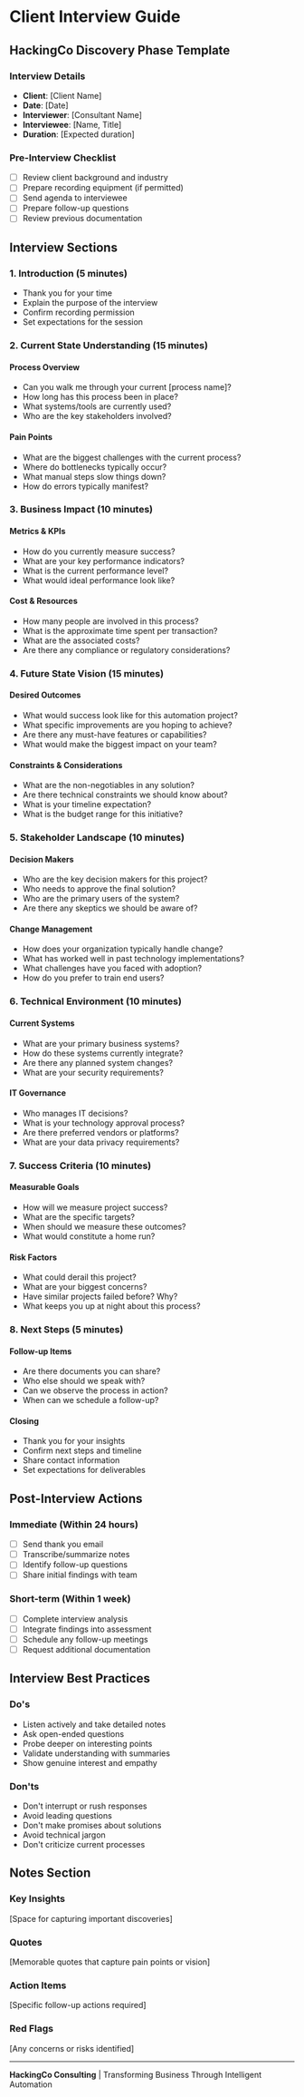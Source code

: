 # Client Interview Guide

## HackingCo Discovery Phase Template

### Interview Details
- **Client**: [Client Name]
- **Date**: [Date]
- **Interviewer**: [Consultant Name]
- **Interviewee**: [Name, Title]
- **Duration**: [Expected duration]

### Pre-Interview Checklist
- [ ] Review client background and industry
- [ ] Prepare recording equipment (if permitted)
- [ ] Send agenda to interviewee
- [ ] Prepare follow-up questions
- [ ] Review previous documentation

## Interview Sections

### 1. Introduction (5 minutes)
- Thank you for your time
- Explain the purpose of the interview
- Confirm recording permission
- Set expectations for the session

### 2. Current State Understanding (15 minutes)

#### Process Overview
- Can you walk me through your current [process name]?
- How long has this process been in place?
- What systems/tools are currently used?
- Who are the key stakeholders involved?

#### Pain Points
- What are the biggest challenges with the current process?
- Where do bottlenecks typically occur?
- What manual steps slow things down?
- How do errors typically manifest?

### 3. Business Impact (10 minutes)

#### Metrics & KPIs
- How do you currently measure success?
- What are your key performance indicators?
- What is the current performance level?
- What would ideal performance look like?

#### Cost & Resources
- How many people are involved in this process?
- What is the approximate time spent per transaction?
- What are the associated costs?
- Are there any compliance or regulatory considerations?

### 4. Future State Vision (15 minutes)

#### Desired Outcomes
- What would success look like for this automation project?
- What specific improvements are you hoping to achieve?
- Are there any must-have features or capabilities?
- What would make the biggest impact on your team?

#### Constraints & Considerations
- What are the non-negotiables in any solution?
- Are there technical constraints we should know about?
- What is your timeline expectation?
- What is the budget range for this initiative?

### 5. Stakeholder Landscape (10 minutes)

#### Decision Makers
- Who are the key decision makers for this project?
- Who needs to approve the final solution?
- Who are the primary users of the system?
- Are there any skeptics we should be aware of?

#### Change Management
- How does your organization typically handle change?
- What has worked well in past technology implementations?
- What challenges have you faced with adoption?
- How do you prefer to train end users?

### 6. Technical Environment (10 minutes)

#### Current Systems
- What are your primary business systems?
- How do these systems currently integrate?
- Are there any planned system changes?
- What are your security requirements?

#### IT Governance
- Who manages IT decisions?
- What is your technology approval process?
- Are there preferred vendors or platforms?
- What are your data privacy requirements?

### 7. Success Criteria (10 minutes)

#### Measurable Goals
- How will we measure project success?
- What are the specific targets?
- When should we measure these outcomes?
- What would constitute a home run?

#### Risk Factors
- What could derail this project?
- What are your biggest concerns?
- Have similar projects failed before? Why?
- What keeps you up at night about this process?

### 8. Next Steps (5 minutes)

#### Follow-up Items
- Are there documents you can share?
- Who else should we speak with?
- Can we observe the process in action?
- When can we schedule a follow-up?

#### Closing
- Thank you for your insights
- Confirm next steps and timeline
- Share contact information
- Set expectations for deliverables

## Post-Interview Actions

### Immediate (Within 24 hours)
- [ ] Send thank you email
- [ ] Transcribe/summarize notes
- [ ] Identify follow-up questions
- [ ] Share initial findings with team

### Short-term (Within 1 week)
- [ ] Complete interview analysis
- [ ] Integrate findings into assessment
- [ ] Schedule any follow-up meetings
- [ ] Request additional documentation

## Interview Best Practices

### Do's
- Listen actively and take detailed notes
- Ask open-ended questions
- Probe deeper on interesting points
- Validate understanding with summaries
- Show genuine interest and empathy

### Don'ts
- Don't interrupt or rush responses
- Avoid leading questions
- Don't make promises about solutions
- Avoid technical jargon
- Don't criticize current processes

## Notes Section

### Key Insights
[Space for capturing important discoveries]

### Quotes
[Memorable quotes that capture pain points or vision]

### Action Items
[Specific follow-up actions required]

### Red Flags
[Any concerns or risks identified]

---

**HackingCo Consulting** | Transforming Business Through Intelligent Automation